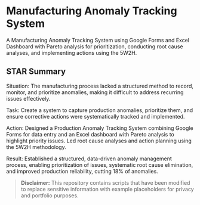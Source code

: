 # Manufacturing Anomaly Tracking System
A Manufacturing Anomaly Tracking System using Google Forms and Excel Dashboard with Pareto analysis for prioritization, conducting root cause analyses, and implementing actions using the 5W2H.

##  STAR Summary
Situation: The manufacturing process lacked a structured method to record, monitor, and prioritize anomalies, making it difficult to address recurring issues effectively.

Task: Create a system to capture production anomalies, prioritize them, and ensure corrective actions were systematically tracked and implemented.

Action: Designed a Production Anomaly Tracking System combining Google Forms for data entry and an Excel dashboard with Pareto analysis to highlight priority issues. Led root cause analyses and action planning using the 5W2H methodology.

Result: Established a structured, data-driven anomaly management process, enabling prioritization of issues, systematic root cause elimination, and improved production reliability, cutting 18% of anomalies.


> **Disclaimer:** This repository contains scripts that have been modified to replace sensitive information with example placeholders for privacy and portfolio purposes.
